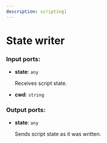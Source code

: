 ```yaml
---
description: scripting]
---
```


# State writer

### Input ports:

* __state__: `any`

    Receives script state.


* __cwd__: `string`

### Output ports:

* __state__: `any`

    Sends script state as it was written.

